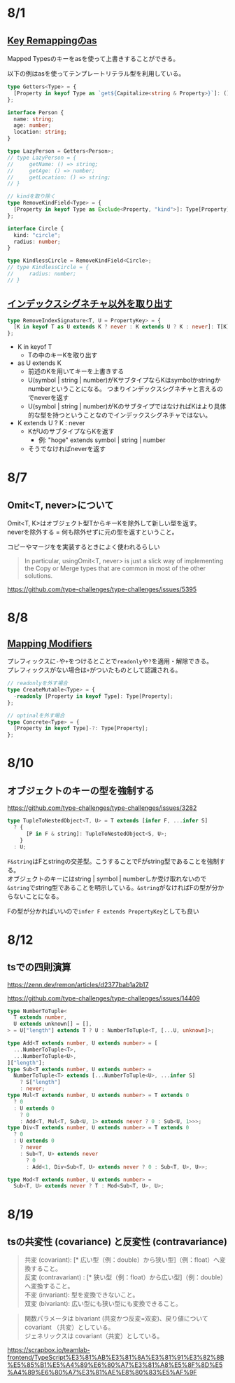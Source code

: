 # 8/1

## [Key Remappingのas](https://www.typescriptlang.org/docs/handbook/2/mapped-types.html#key-remapping-via-as)

Mapped Typesのキーをasを使って上書きすることができる。

以下の例はasを使ってテンプレートリテラル型を利用している。

```ts
type Getters<Type> = {
  [Property in keyof Type as `get${Capitalize<string & Property>}`]: () => Type[Property];
};

interface Person {
  name: string;
  age: number;
  location: string;
}

type LazyPerson = Getters<Person>;
// type LazyPerson = {
//     getName: () => string;
//     getAge: () => number;
//     getLocation: () => string;
// }
```

```ts
// kindを取り除く
type RemoveKindField<Type> = {
  [Property in keyof Type as Exclude<Property, "kind">]: Type[Property];
};

interface Circle {
  kind: "circle";
  radius: number;
}

type KindlessCircle = RemoveKindField<Circle>;
// type KindlessCircle = {
//     radius: number;
// }
```

## [インデックスシグネチャ以外を取り出す](https://github.com/type-challenges/type-challenges/blob/main/questions/01367-medium-remove-index-signature/README.md)

```ts
type RemoveIndexSignature<T, U = PropertyKey> = {
  [K in keyof T as U extends K ? never : K extends U ? K : never]: T[K];
};
```

- K in keyof T
  - Tの中のキーKを取り出す
- as U extends K
  - 前述のKを用いてキーを上書きする
  - U(symbol | string | number)がKサブタイプならKはsymbolかstringかnumberということになる。 つまりインデックスシグネチャと言えるのでneverを返す
  - U(symbol | string | number)がKのサブタイプではなければKはより具体的な型を持つということなのでインデックスシグネチャではない。
- K extends U ? K : never
  - KがUのサブタイプならKを返す
    - 例: "hoge" extends symbol | string | number
  - そうでなければneverを返す

# 8/7

## Omit<T, never>について

Omit<T, K>はオブジェクト型TからキーKを除外して新しい型を返す。  
neverを除外する = 何も除外せずに元の型を返すということ。

コピーやマージをを実装するときによく使われるらしい

> In particular, usingOmit<T, never> is just a slick way of implementing the Copy or Merge types that are common in most of the other solutions.

https://github.com/type-challenges/type-challenges/issues/5395

# 8/8

## [Mapping Modifiers](https://www.typescriptlang.org/docs/handbook/2/mapped-types.html#mapping-modifiers)

プレフィックスに`-`や`+`をつけるとことで`readonly`や`?`を適用・解除できる。  
プレフィックスがない場合は`+`がついたものとして認識される。

```ts
// readonlyを外す場合
type CreateMutable<Type> = {
  -readonly [Property in keyof Type]: Type[Property];
};

// optinalを外す場合
type Concrete<Type> = {
  [Property in keyof Type]-?: Type[Property];
};
```

# 8/10

## オブジェクトのキーの型を強制する

https://github.com/type-challenges/type-challenges/issues/3282

```ts
type TupleToNestedObject<T, U> = T extends [infer F, ...infer S]
  ? {
      [P in F & string]: TupleToNestedObject<S, U>;
    }
  : U;
```

`F&string`はFとstringの交差型。こうすることでFがstring型であることを強制する。  
オブジェクトのキーにはstring | symbol | numberしか受け取れないので`&string`でstring型であることを明示している。`&string`がなければFの型が分からないことになる。

Fの型が分かればいいので`infer F extends PropertyKey`としても良い

# 8/12

## tsでの四則演算

https://zenn.dev/remon/articles/d2377bab1a2b17

https://github.com/type-challenges/type-challenges/issues/14409

```ts
type NumberToTuple<
  T extends number,
  U extends unknown[] = [],
> = U["length"] extends T ? U : NumberToTuple<T, [...U, unknown]>;

type Add<T extends number, U extends number> = [
  ...NumberToTuple<T>,
  ...NumberToTuple<U>,
]["length"];
type Sub<T extends number, U extends number> =
  NumberToTuple<T> extends [...NumberToTuple<U>, ...infer S]
    ? S["length"]
    : never;
type Mul<T extends number, U extends number> = T extends 0
  ? 0
  : U extends 0
    ? 0
    : Add<T, Mul<T, Sub<U, 1> extends never ? 0 : Sub<U, 1>>>;
type Div<T extends number, U extends number> = T extends 0
  ? 0
  : U extends 0
    ? never
    : Sub<T, U> extends never
      ? 0
      : Add<1, Div<Sub<T, U> extends never ? 0 : Sub<T, U>, U>>;

type Mod<T extends number, U extends number> =
  Sub<T, U> extends never ? T : Mod<Sub<T, U>, U>;
```

# 8/19

## tsの共変性 (covariance) と反変性 (contravariance)

> 共変 (covariant): [* 広い型（例：double）から狭い型]（例：float）へ変換すること。  
> 反変 (contravariant) : [* 狭い型（例：float）から広い型]（例：double）へ変換すること。  
> 不変 (invariant): 型を変換できないこと。  
> 双変 (bivariant): 広い型にも狭い型にも変換できること。

> 関数パラメータは bivariant (共変かつ反変=双変)、戻り値について covariant （共変）としている。  
> ジェネリックスは covariant（共変）としている。

https://scrapbox.io/teamlab-frontend/TypeScript%E3%81%AB%E3%81%8A%E3%81%91%E3%82%8B%E5%85%B1%E5%A4%89%E6%80%A7%E3%81%A8%E5%8F%8D%E5%A4%89%E6%80%A7%E3%81%AE%E8%80%83%E5%AF%9F
